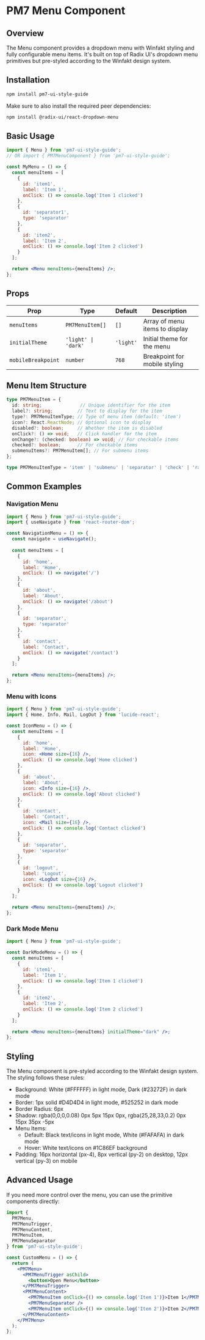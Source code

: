 # PM7 Menu Component

## Overview
The Menu component provides a dropdown menu with Winfakt styling and fully configurable menu items. It's built on top of Radix UI's dropdown menu primitives but pre-styled according to the Winfakt design system.

## Installation

```bash
npm install pm7-ui-style-guide
```

Make sure to also install the required peer dependencies:

```bash
npm install @radix-ui/react-dropdown-menu
```

## Basic Usage

```jsx
import { Menu } from 'pm7-ui-style-guide';
// OR import { PM7MenuComponent } from 'pm7-ui-style-guide';

const MyMenu = () => {
  const menuItems = [
    {
      id: 'item1',
      label: 'Item 1',
      onClick: () => console.log('Item 1 clicked')
    },
    {
      id: 'separator1',
      type: 'separator'
    },
    {
      id: 'item2',
      label: 'Item 2',
      onClick: () => console.log('Item 2 clicked')
    }
  ];

  return <Menu menuItems={menuItems} />;
};
```

## Props

| Prop | Type | Default | Description |
|------|------|---------|-------------|
| `menuItems` | `PM7MenuItem[]` | `[]` | Array of menu items to display |
| `initialTheme` | `'light' \| 'dark'` | `'light'` | Initial theme for the menu |
| `mobileBreakpoint` | `number` | `768` | Breakpoint for mobile styling |

## Menu Item Structure

```typescript
type PM7MenuItem = {
  id: string;              // Unique identifier for the item
  label?: string;         // Text to display for the item
  type?: PM7MenuItemType; // Type of menu item (default: 'item')
  icon?: React.ReactNode; // Optional icon to display
  disabled?: boolean;     // Whether the item is disabled
  onClick?: () => void;   // Click handler for the item
  onChange?: (checked: boolean) => void; // For checkable items
  checked?: boolean;      // For checkable items
  submenuItems?: PM7MenuItem[]; // For submenu items
};

type PM7MenuItemType = 'item' | 'submenu' | 'separator' | 'check' | 'radio' | 'switch';
```

## Common Examples

### Navigation Menu

```jsx
import { Menu } from 'pm7-ui-style-guide';
import { useNavigate } from 'react-router-dom';

const NavigationMenu = () => {
  const navigate = useNavigate();
  
  const menuItems = [
    {
      id: 'home',
      label: 'Home',
      onClick: () => navigate('/')
    },
    {
      id: 'about',
      label: 'About',
      onClick: () => navigate('/about')
    },
    {
      id: 'separator',
      type: 'separator'
    },
    {
      id: 'contact',
      label: 'Contact',
      onClick: () => navigate('/contact')
    }
  ];

  return <Menu menuItems={menuItems} />;
};
```

### Menu with Icons

```jsx
import { Menu } from 'pm7-ui-style-guide';
import { Home, Info, Mail, LogOut } from 'lucide-react';

const IconMenu = () => {
  const menuItems = [
    {
      id: 'home',
      label: 'Home',
      icon: <Home size={16} />,
      onClick: () => console.log('Home clicked')
    },
    {
      id: 'about',
      label: 'About',
      icon: <Info size={16} />,
      onClick: () => console.log('About clicked')
    },
    {
      id: 'contact',
      label: 'Contact',
      icon: <Mail size={16} />,
      onClick: () => console.log('Contact clicked')
    },
    {
      id: 'separator',
      type: 'separator'
    },
    {
      id: 'logout',
      label: 'Logout',
      icon: <LogOut size={16} />,
      onClick: () => console.log('Logout clicked')
    }
  ];

  return <Menu menuItems={menuItems} />;
};
```

### Dark Mode Menu

```jsx
import { Menu } from 'pm7-ui-style-guide';

const DarkModeMenu = () => {
  const menuItems = [
    {
      id: 'item1',
      label: 'Item 1',
      onClick: () => console.log('Item 1 clicked')
    },
    {
      id: 'item2',
      label: 'Item 2',
      onClick: () => console.log('Item 2 clicked')
    }
  ];

  return <Menu menuItems={menuItems} initialTheme="dark" />;
};
```

## Styling

The Menu component is pre-styled according to the Winfakt design system. The styling follows these rules:

- Background: White (#FFFFFF) in light mode, Dark (#23272F) in dark mode
- Border: 1px solid #D4D4D4 in light mode, #525252 in dark mode
- Border Radius: 6px
- Shadow: rgba(0,0,0,0.08) 0px 5px 15px 0px, rgba(25,28,33,0.2) 0px 15px 35px -5px
- Menu Items: 
  - Default: Black text/icons in light mode, White (#FAFAFA) in dark mode
  - Hover: White text/icons on #1C86EF background
- Padding: 16px horizontal (px-4), 8px vertical (py-2) on desktop, 12px vertical (py-3) on mobile

## Advanced Usage

If you need more control over the menu, you can use the primitive components directly:

```jsx
import {
  PM7Menu,
  PM7MenuTrigger,
  PM7MenuContent,
  PM7MenuItem,
  PM7MenuSeparator
} from 'pm7-ui-style-guide';

const CustomMenu = () => {
  return (
    <PM7Menu>
      <PM7MenuTrigger asChild>
        <button>Open Menu</button>
      </PM7MenuTrigger>
      <PM7MenuContent>
        <PM7MenuItem onClick={() => console.log('Item 1')}>Item 1</PM7MenuItem>
        <PM7MenuSeparator />
        <PM7MenuItem onClick={() => console.log('Item 2')}>Item 2</PM7MenuItem>
      </PM7MenuContent>
    </PM7Menu>
  );
};
